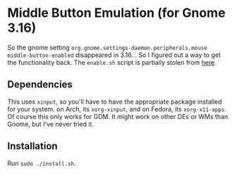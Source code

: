 # Middle Button Emulation (for Gnome 3.16)
So the gnome setting `org.gnome.settings-daemon.peripherals.mouse middle-button-enabled` disappeared in 3.16... So I figured out a way to get the functionality back. The `enable.sh` script is partially stolen from [here](http://forums.fedoraforum.org/showthread.php?t=267052).

## Dependencies
This uses `xinput`, so you'll have to have the appropriate package installed for your system. on Arch, its `xorg-xinput`, and on Fedora, its `xorg-x11-apps`. Of course this only works for GDM. It might work on other DEs or WMs than Gnome, but I've never tried it.

## Installation
Run `sudo ./install.sh`.
